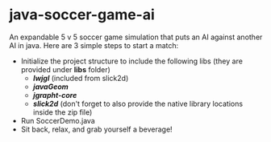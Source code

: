 # java-soccer-game-ai
An expandable 5 v 5 soccer game simulation that puts an AI against another AI in java. Here are 3 simple steps to start a match:
- Initialize the project structure to include the following libs (they are provided under **libs** folder)
  - **_lwjgl_** (included from slick2d)
  - **_javaGeom_**
  - **_jgrapht-core_**
  - **_slick2d_** (don't forget to also provide the native library locations inside the zip file)
- Run SoccerDemo.java
- Sit back, relax, and grab yourself a beverage!
